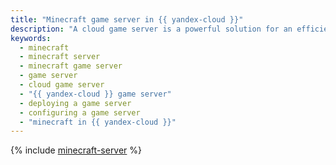 ```yaml
---
title: "Minecraft game server in {{ yandex-cloud }}"
description: "A cloud game server is a powerful solution for an efficient Minecraft infrastructure. Follow this guide to configure and deploy your own server on {{ yandex-cloud }}."
keywords:
  - minecraft
  - minecraft server
  - minecraft game server
  - game server
  - cloud game server
  - "{{ yandex-cloud }} game server"
  - deploying a game server
  - configuring a game server
  - "minecraft in {{ yandex-cloud }}"
---
```


{% include [minecraft-server](../../_tutorials/infrastructure/minecraft-server.md) %}
